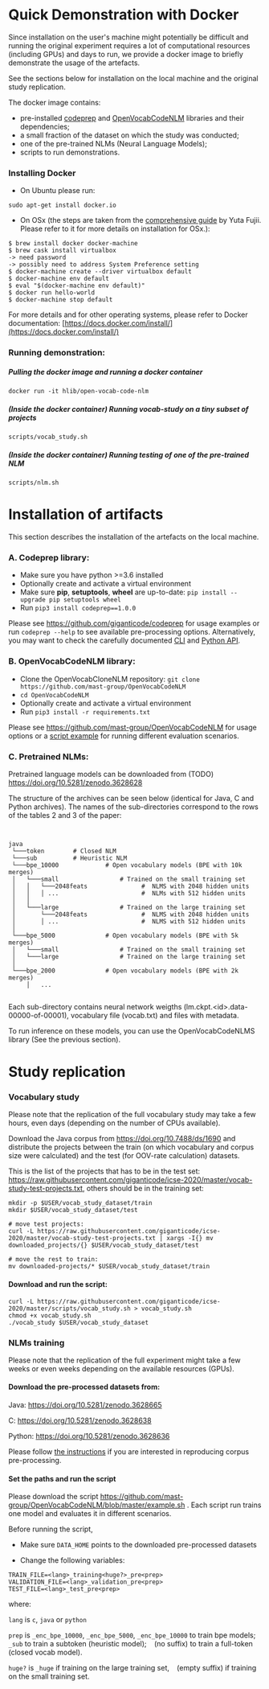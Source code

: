 # Quick Demonstration with Docker

Since installation on the user's machine might potentially be difficult and running the original experiment 
requires a lot of computational resources (including GPUs) and days to run, 
we provide a docker image to briefly demonstrate the usage of the artefacts. 

See the sections below for installation on the local machine and the original study replication.

The docker image contains: 
- pre-installed [codeprep](https://pypi.org/project/codeprep/) and [OpenVocabCodeNLM](https://github.com/mast-group/OpenVocabCodeNLM) libraries and their dependencies;
- a small fraction of the dataset on which the study was conducted;
- one of the pre-trained NLMs (Neural Language Models);
- scripts to run demonstrations.
 
### Installing Docker

- On Ubuntu please run:
```shell script
sudo apt-get install docker.io
```

- On OSx (the steps are taken from the [comprehensive guide](https://medium.com/@yutafujii_59175/a-complete-one-by-one-guide-to-install-docker-on-your-mac-os-using-homebrew-e818eb4cfc3) by Yuta Fujii. Please refer to it for more details on installation for OSx.):
```shell script
$ brew install docker docker-machine
$ brew cask install virtualbox
-> need password
-> possibly need to address System Preference setting
$ docker-machine create --driver virtualbox default
$ docker-machine env default
$ eval "$(docker-machine env default)"
$ docker run hello-world
$ docker-machine stop default
```

For more details and for other operating systems, please refer to Docker documentation: [https://docs.docker.com/install/](https://docs.docker.com/install/)

### Running demonstration:

##### Pulling the docker image and running a docker container

```shell script
docker run -it hlib/open-vocab-code-nlm
```

##### (Inside the docker container) Running vocab-study on a tiny subset of projects

```shell script
scripts/vocab_study.sh
```

##### (Inside the docker container) Running testing of one of the pre-trained NLM

```shell script
scripts/nlm.sh
```

# Installation of artifacts

This section describes the installation of the artefacts on the local machine.

### A. Codeprep library:

- Make sure you have python >=3.6 installed
- Optionally create and activate a virtual environment
- Make sure **pip**, **setuptools**, **wheel** are up-to-date: `pip install --upgrade pip setuptools wheel`
- Run `pip3 install codeprep==1.0.0`

Please see https://github.com/giganticode/codeprep for usage examples or run `codeprep --help` to see available pre-processing options.
Alternatively, you may want to check the carefully documented [CLI](https://github.com/giganticode/codeprep/blob/v1.0.0/codeprep/cli/spec.py) and [Python API](https://github.com/giganticode/codeprep/blob/v1.0.0/codeprep/api/text.py).

### B. OpenVocabCodeNLM library:

- Clone the OpenVocabCloneNLM repository: `git clone https://github.com/mast-group/OpenVocabCodeNLM`
- `cd OpenVocabCodeNLM`
- Optionally create and activate a virtual environment
- Run `pip3 install -r requirements.txt`

Please see https://github.com/mast-group/OpenVocabCodeNLM for usage options or a [script example](https://github.com/mast-group/OpenVocabCodeNLM/blob/master/example.sh) for running different evaluation scenarios.

### C. Pretrained NLMs:

Pretrained language models can be downloaded from (TODO) https://doi.org/10.5281/zenodo.3628628

The structure of the archives can be seen below (identical for Java, C and Python archives). 
The names of the sub-directories correspond to the rows of the tables 2 and 3 of the paper:

```


java
 └───token        # Closed NLM
 └───sub          # Heuristic NLM 
 └───bpe_10000             # Open vocabulary models (BPE with 10k merges)
 │   └───small                 # Trained on the small training set
 │   │   └───2048feats               #  NLMS with 2048 hidden units
 │   │   │ ...                       #  NLMs with 512 hidden units
 │   │   
 │   └───large                 # Trained on the large training set
 │       └───2048feats               #  NLMS with 2048 hidden units
 │       │ ...                       #  NLMS with 512 hidden units 
 │   
 └───bpe_5000              # Open vocabulary models (BPE with 5k merges) 
 │   └───small                 # Trained on the small training set
 │   └───large                 # Trained on the large training set
 │       
 └───bpe_2000              # Open vocabulary models (BPE with 2k merges)
     │   ...
 
```


Each sub-directory contains neural network weigths (lm.ckpt.\<id\>.data-00000-of-00001), vocabulary file (vocab.txt) and files with metadata.

To run inference on these models, you can use the OpenVocabCodeNLMS library (See the previous section).


# Study replication
 
### Vocabulary study

Please note that the replication of the full vocabulary study may take a few hours, even days (depending on the number of CPUs available).

Download the Java corpus from https://doi.org/10.7488/ds/1690 and distribute the projects between the train (on which vocabulary and corpus size were calculated) and the test (for OOV-rate calculation) datasets.

This is the list of the projects that has to be in the test set: https://raw.githubusercontent.com/giganticode/icse-2020/master/vocab-study-test-projects.txt, others should be in the training set:

```shell script
mkdir -p $USER/vocab_study_dataset/train
mkdir $USER/vocab_study_dataset/test

# move test projects:
curl -L https://raw.githubusercontent.com/giganticode/icse-2020/master/vocab-study-test-projects.txt | xargs -I{} mv downloaded_projects/{} $USER/vocab_study_dataset/test

# move the rest to train:
mv downloaded-projects/* $USER/vocab_study_dataset/train
```


#### Download and run the script:

```shell script
curl -L https://raw.githubusercontent.com/giganticode/icse-2020/master/scripts/vocab_study.sh > vocab_study.sh
chmod +x vocab_study.sh
./vocab_study $USER/vocab_study_dataset   
```

### NLMs training

Please note that the replication of the full experiment might take a few weeks or even weeks depending on the available resources (GPUs).

#### Download the pre-processed datasets from:

Java: https://doi.org/10.5281/zenodo.3628665

C: https://doi.org/10.5281/zenodo.3628638

Python: https://doi.org/10.5281/zenodo.3628636

Please follow [the instructions](https://github.com/mast-group/OpenVocabCodeNLM) if you are interested in reproducing corpus pre-processing.

#### Set the paths and run the script

Please download the script https://github.com/mast-group/OpenVocabCodeNLM/blob/master/example.sh . Each script run trains one model and evaluates it in different scenarios.

Before running the script,

- Make sure `DATA_HOME` points to the downloaded pre-processed datasets

- Change the following variables:

```
TRAIN_FILE=<lang>_training<huge?>_pre<prep>
VALIDATION_FILE=<lang>_validation_pre<prep>
TEST_FILE=<lang>_test_pre<prep>
```
where: 

`lang` is `c`, `java` or `python`

`prep` is `_enc_bpe_10000`, `_enc_bpe_5000`, `_enc_bpe_10000` to train bpe models; `_sub` to train a subtoken (heuristic model); ` ` (no suffix) to train a full-token (closed vocab model).

`huge?` is `_huge` if training on the large training set, ` ` (empty suffix) if training on the small training set.
